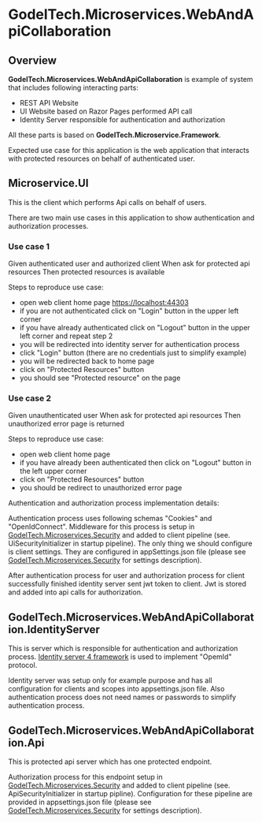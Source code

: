 # GodelTech.Microservices.WebAndApiCollaboration

## Overview

**GodelTech.Microservices.WebAndApiCollaboration** is example of system that includes following interacting parts:

- REST API Website
- UI Website based on Razor Pages performed API call
- Identity Server responsible for authentication and authorization

All these parts is based on **GodelTech.Microservice.Framework**.

Expected use case for this application is the web application that interacts with protected resources on behalf of authenticated user.

## Microservice.UI

This is the client which performs Api calls on behalf of users.

There are two main use cases in this application to show authentication and authorization processes.

### Use case 1

Given authenticated user and authorized client
When ask for protected api resources
Then protected resources is available

Steps to reproduce use case:

- open web client home page [https://localhost:44303](https://localhost:44303)
- if you are not authenticated click on "Login" button in the upper left corner
- if you have already authenticated click on "Logout" button in the upper left corner and repeat step 2
- you will be redirected into identity server for authentication process
- click "Login" button (there are no credentials just to simplify example)
- you will be redirected back to home page
- click on "Protected Resources" button
- you should see "Protected resource" on the page

### Use case 2

Given unauthenticated user
When ask for protected api resources
Then unauthorized error page is returned

Steps to reproduce use case:

- open web client home page
- if you have already been authenticated then click on "Logout" button in the left upper corner
- click on "Protected Resources" button
- you should be redirect to unauthorized error page

Authentication and authorization process implementation details:

Authentication process uses following schemas "Cookies" and "OpenIdConnect".
Middleware for this process is setup in [GodelTech.Microservices.Security](https://github.com/GodelTech/GodelTech.Microservices.Security)
and added to client pipeline (see. UiSecurityInitializer in startup pipeline). The only thing we should configure is client settings.
They are configured in appSettings.json file (please see [GodelTech.Microservices.Security](https://github.com/GodelTech/GodelTech.Microservices.Security) for settings description).

After authentication process for user and authorization process for client successfully finished identity server sent jwt token to client.
Jwt is stored and added into api calls for authorization.

## GodelTech.Microservices.WebAndApiCollaboration.IdentityServer

This is server which is responsible for authentication and authorization process.
[Identity server 4 framework](https://github.com/IdentityServer/IdentityServer4) is used to implement "OpemId" protocol.

Identity server was setup only for example purpose and has all configuration for clients and scopes into appsettings.json file.
Also authentication process does not need names or passwords to simplify authentication process.

## GodelTech.Microservices.WebAndApiCollaboration.Api

This is protected api server which has one protected endpoint.

Authorization process for this endpoint setup in [GodelTech.Microservices.Security](https://github.com/GodelTech/GodelTech.Microservices.Security)
and added to client pipeline (see. ApiSecurityInitializer in startup pipline).
Configuration for these pipeline are provided in appsettings.json file (please see [GodelTech.Microservices.Security](https://github.com/GodelTech/GodelTech.Microservices.Security) for settings description).
